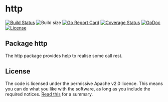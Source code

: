 # http

[![Build Status](https://travis-ci.org/patrickalin/http-go.svg?branch=master)](https://travis-ci.org/patrickalin/http-go)
![Build size](https://reposs.herokuapp.com/?path=patrickalin/http-go)
[![Go Report Card](https://goreportcard.com/badge/github.com/patrickalin/http-go)](https://goreportcard.com/report/github.com/patrickalin/http-go)
[![Coverage Status](https://coveralls.io/repos/github/patrickalin/http-go/badge.svg?branch=master)](https://coveralls.io/github/patrickalin/http-go?branch=master)
[![GoDoc](http://godoc.org/github.com/patrickalin/http-go?status.svg)](http://godoc.org/github.com/patrickalin/http-go)[![License](https://img.shields.io/badge/License-Apache%202.0-blue.svg)](https://opensource.org/licenses/Apache-2.0)

## Package http

The http package provides help to realise some call rest.

## License

The code is licensed under the permissive Apache v2.0 licence. This means you can do what you like with the software, as long as you include the required notices. [Read this](https://tldrlegal.com/license/apache-license-2.0-(apache-2.0)) for a summary.
